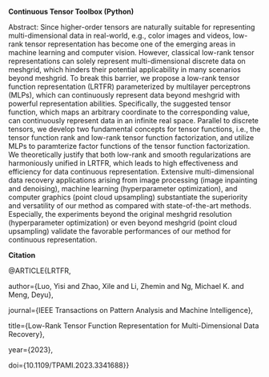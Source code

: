**Continuous Tensor Toolbox (Python)**

Abstract: Since higher-order tensors are naturally suitable for representing multi-dimensional data in real-world, e.g., color images and videos, low-rank tensor representation has become one of the emerging areas in machine learning and computer vision. However, classical low-rank tensor representations can solely represent multi-dimensional discrete data on meshgrid, which hinders their potential applicability in many scenarios beyond meshgrid. To break this barrier, we propose a low-rank tensor function representation (LRTFR) parameterized by multilayer perceptrons (MLPs), which can continuously represent data beyond meshgrid with powerful representation abilities. Specifically, the suggested tensor function, which maps an arbitrary coordinate to the corresponding value, can continuously represent data in an infinite real space. Parallel to discrete tensors, we develop two fundamental concepts for tensor functions, i.e., the tensor function rank and low-rank tensor function factorization, and utilize MLPs to paramterize factor functions of the tensor function factorization. We theoretically justify that both low-rank and smooth regularizations are harmoniously unified in LRTFR, which leads to high effectiveness and efficiency for data continuous representation. Extensive multi-dimensional data recovery applications arising from image processing (image inpainting and denoising), machine learning (hyperparameter optimization), and computer graphics (point cloud upsampling) substantiate the superiority and versatility of our method as compared with state-of-the-art methods. Especially, the experiments beyond the original meshgrid resolution (hyperparameter optimization) or even beyond meshgrid (point cloud upsampling) validate the favorable performances of our method for continuous representation.

**Citation**

@ARTICLE{LRTFR,

author={Luo, Yisi and Zhao, Xile and Li, Zhemin and Ng, Michael K. and Meng, Deyu},

journal={IEEE Transactions on Pattern Analysis and Machine Intelligence}, 

title={Low-Rank Tensor Function Representation for Multi-Dimensional Data Recovery}, 

year={2023},

doi={10.1109/TPAMI.2023.3341688}}

